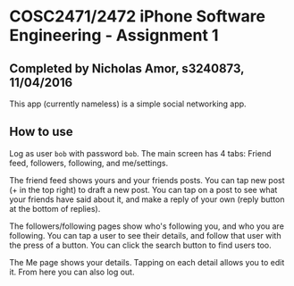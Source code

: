 # COSC2471/2472 iPhone Software Engineering - Assignment 1

## Completed by Nicholas Amor, s3240873, 11/04/2016

This app (currently nameless) is a simple social networking app.

## How to use

Log as user `bob` with password `bob`. The main screen has 4 tabs: Friend 
feed, followers, following, and me/settings.

The friend feed shows yours and your friends posts. You can tap new post 
(+ in the top right) to draft a new post. You can tap on a post to see what 
your friends have said about it, and make a reply of your own (reply button at
 the bottom of replies).

The followers/following pages show who's following you, and who you are 
following. You can tap a user to see their details, and follow that user with 
the press of a button. You can click the search button to find users too.

The Me page shows your details. Tapping on each detail allows you to edit it. 
From here you can also log out.

